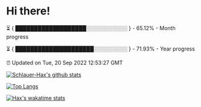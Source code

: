 # Hi there!

⏳ { ███████████████████░░░░░░░░░░░ } - 65.12% - Month progress

⏳ { █████████████████████░░░░░░░░░ } - 71.93% - Year progress

⏰ Updated on Tue, 20 Sep 2022 12:53:27 GMT


[![Schlauer-Hax's github stats](https://github-readme-stats.vercel.app/api?username=Schlauer-Hax&show_icons=true&theme=dark&count_private=true)](https://github.com/Schlauer-Hax)


[![Top Langs](https://github-readme-stats.vercel.app/api/top-langs/?username=Schlauer-Hax&layout=compact&theme=dark)](https://github.com/Schlauer-Hax?tab=repositories)


[![Hax's wakatime stats](https://github-readme-stats.vercel.app/api/wakatime?username=Hax&theme=dark)](https://wakatime.com/@Hax)

